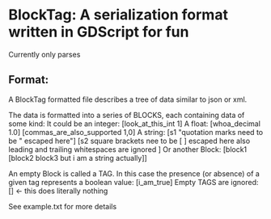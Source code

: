 # BlockTag: A serialization format written in GDScript for fun

Currently only parses

## Format:
  A BlockTag formatted file describes a tree of data similar to json or xml.
  
  The data is formatted into a series of BLOCKS, each containing data of some kind:
    It could be an integer: [look_at_this_int 1]
    A float: [whoa_decimal 1.0]
             [commas_are_also_supported 1,0]
    A string: [s1 "quotation marks need to be \" escaped here"]
              [s2 square brackets nee to be \[ \] escaped here also leading and trailing whitespaces are ignored                     ]
    Or another Block: [block1 [block2 block3 but i am a string actually]]

  An empty Block is called a TAG. In this case the presence (or absence) of a given tag represents a boolean value: [i_am_true]
  Empty TAGS are ignored: [] <- this does literally nothing

  See example.txt for more details
